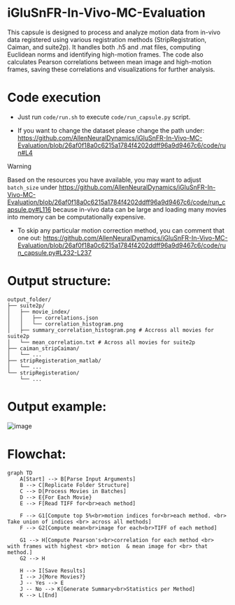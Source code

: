 # iGluSnFR-In-Vivo-MC-Evaluation

This capsule is designed to process and analyze motion data from in-vivo data registered using various registration methods (StripRegistration, Caiman, and suite2p). It handles both .h5 and .mat files, computing Euclidean norms and identifying high-motion frames. The code also calculates Pearson correlations between mean image and high-motion frames, saving these correlations and visualizations for further analysis. 

# Code execution
- Just run ```code/run.sh``` to execute ```code/run_capsule.py``` script.

- If you want to change the dataset please change the path under:
https://github.com/AllenNeuralDynamics/iGluSnFR-In-Vivo-MC-Evaluation/blob/26af0f18a0c6215a1784f4202ddff96a9d9467c6/code/run#L4

> [!WARNING]
> Based on the resources you have available, you may want to adjust `batch_size` under https://github.com/AllenNeuralDynamics/iGluSnFR-In-Vivo-MC-Evaluation/blob/26af0f18a0c6215a1784f4202ddff96a9d9467c6/code/run_capsule.py#L116 because in-vivo data can be large and loading many movies into memory can be computationally expensive. 

- To skip any particular motion correction method, you can comment that one out:
https://github.com/AllenNeuralDynamics/iGluSnFR-In-Vivo-MC-Evaluation/blob/26af0f18a0c6215a1784f4202ddff96a9d9467c6/code/run_capsule.py#L232-L237

# Output structure:
```
output_folder/
├── suite2p/
│   ├── movie_index/
│   │   ├── correlations.json 
│   │   └── correlation_histogram.png
│   ├── summary_correlation_histogram.png # Accross all movies for suite2p
│   └── mean_correlation.txt # Across all movies for suite2p
├── caiman_stripCaiman/
│   └── ...
├── stripRegisteration_matlab/
│   └── ...
└── stripRegisteration/
    └── ...
```

# Output example:
![image](https://github.com/user-attachments/assets/2247d442-7127-49d8-bb8b-e02f01f56476)


# Flowchat:
```mermaid
graph TD
    A[Start] --> B[Parse Input Arguments]
    B --> C[Replicate Folder Structure]
    C --> D[Process Movies in Batches]
    D --> E{For Each Movie}
    E --> F[Read TIFF for<br>each method]
    
    F --> G1[Compute top 5%<br>motion indices for<br>each method. <br> Take union of indices <br> across all methods]
    F --> G2[Compute mean<br>image for each<br>TIFF of each method]
    
    G1 --> H[Compute Pearson's<br>correlation for each method <br> with frames with highest <br> motion  & mean image for <br> that method.]
    G2 --> H
    
    H --> I[Save Results]
    I --> J{More Movies?}
    J -- Yes --> E
    J -- No --> K[Generate Summary<br>Statistics per Method]
    K --> L[End]
```
